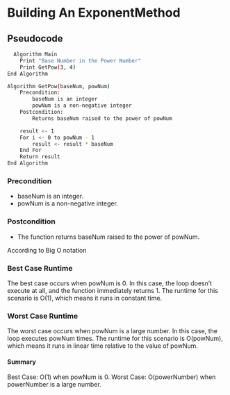 # Building An ExponentMethod

## Pseudocode

```bash
  Algorithm Main
    Print "Base Number in the Power Number"
    Print GetPow(3, 4)
End Algorithm

Algorithm GetPow(baseNum, powNum)
    Precondition:
        baseNum is an integer
        powNum is a non-negative integer
    Postcondition:
        Returns baseNum raised to the power of powNum

    result <- 1
    For i <- 0 to powNum - 1
        result <- result * baseNum
    End For
    Return result
End Algorithm

```

### Precondition
- baseNum is an integer.
- powNum is a non-negative integer.

### Postcondition
- The function returns baseNum raised to the power of powNum.


According to Big O notation

### Best Case Runtime
The best case occurs when powNum is 0. In this case, the loop doesn’t execute at all, and the function immediately returns 1. The runtime for this scenario is O(1), which means it runs in constant time.

### Worst Case Runtime
The worst case occurs when powNum is a large number. In this case, the loop executes powNum times. The runtime for this scenario is O(powNum), which means it runs in linear time relative to the value of powNum. 

#### Summary
Best Case: O(1) when powNum is 0.
Worst Case: O(powerNumber) when powerNumber is a large number.

